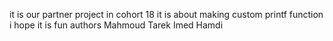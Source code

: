 it is our partner project in cohort 18 it is about making custom printf function i hope it  is fun
authors 
Mahmoud Tarek
Imed Hamdi
